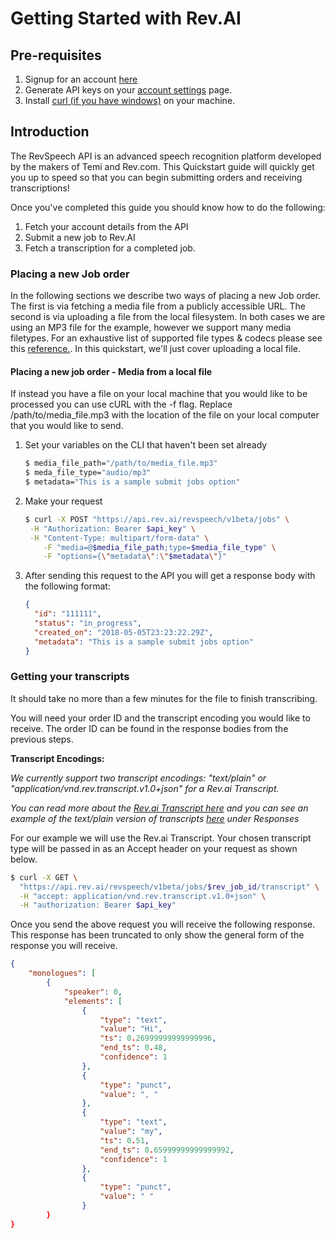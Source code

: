 # Getting Started with Rev.AI

## Pre-requisites 

1. Signup for an account [here](https://www.rev.ai/account/auth/signup)
2. Generate API keys on your [account settings](https://www.rev.ai/settings) page.
3. Install [curl (if you have windows)](https://stackoverflow.com/questions/9507353/how-do-i-install-and-use-curl-on-windows) on your machine.

## Introduction

The RevSpeech API is an advanced speech recognition platform developed by the makers of Temi and Rev.com. This Quickstart guide will quickly get you up to speed so that you can begin submitting orders and receiving transcriptions! 

Once you've completed this guide you should know how to do the following:

1. Fetch your account details from the API
2. Submit a new job to Rev.AI
3. Fetch a transcription for a completed job.

### Placing a new Job order

In the following sections we describe two ways of placing a new Job order. The first is via fetching a media file from a publicly accessible URL. The second is via uploading a file from the local filesystem. In both cases we are using an MP3 file for the example, however we support many media filetypes. For an exhaustive list of supported file types & codecs please see this [reference.](supported_codecs.md). In this quickstart, we'll just cover uploading a local file.

#### Placing a new job order - Media from a local file

If instead you have a file on your local machine that you would like to be processed you can use cURL with the -f flag. Replace /path/to/media_file.mp3 with the location of the file on your local computer that you would like to send.

1. Set your variables on the CLI that haven't been set already

   ```sh
   $ media_file_path="/path/to/media_file.mp3"
   $ meda_file_type="audio/mp3"
   $ metadata="This is a sample submit jobs option"
   ```

2. Make your request

   ```sh
   $ curl -X POST "https://api.rev.ai/revspeech/v1beta/jobs" \
   	-H "Authorization: Bearer $api_key" \
   	-H "Content-Type: multipart/form-data" \
       -F "media=@$media_file_path;type=$media_file_type" \
       -F "options={\"metadata\":\"$metadata\"}"
   ```

3. After sending this request to the API you will get a response body with the following format:

   ```json
   {
     "id": "111111",
     "status": "in_progress",
     "created_on": "2018-05-05T23:23:22.29Z",
     "metadata": "This is a sample submit jobs option"
   }
   ```

###  

### Getting your transcripts

It should take no more than a few minutes for the file to finish transcribing.

You will need your order ID and the transcript encoding you would like to receive. The order ID can be found in the response bodies from the previous steps. 

**Transcript Encodings:**

*We currently support two transcript encodings: "text/plain" or "application/vnd.rev.transcript.v1.0+json" for a Rev.ai Transcript.*

*You can read more about the [Rev.ai Transcript here](https://docs.rev.ai/en/latest/models/transcript.html#transcript-model)* *and you can see an example of the text/plain version of transcripts [here](https://docs.rev.ai/en/latest/endpoints/transcript.html) under Responses*

For our example we will use the Rev.ai Transcript. Your chosen transcript type will be passed in as an Accept header on your request as shown below.

```sh
$ curl -X GET \
  "https://api.rev.ai/revspeech/v1beta/jobs/$rev_job_id/transcript" \
  -H "accept: application/vnd.rev.transcript.v1.0+json" \
  -H "authorization: Bearer $api_key"
```

Once you send the above request you will receive the following response. This response has been truncated to only show the general form of the response you will receive.

```json
{
    "monologues": [
        {
            "speaker": 0,
            "elements": [
                {
                    "type": "text",
                    "value": "Hi",
                    "ts": 0.26999999999999996,
                    "end_ts": 0.48,
                    "confidence": 1
                },
                {
                    "type": "punct",
                    "value": ", "
                },
                {
                    "type": "text",
                    "value": "my",
                    "ts": 0.51,
                    "end_ts": 0.65999999999999992,
                    "confidence": 1
                },
                {
                    "type": "punct",
                    "value": " "
                }
        }
}
```
